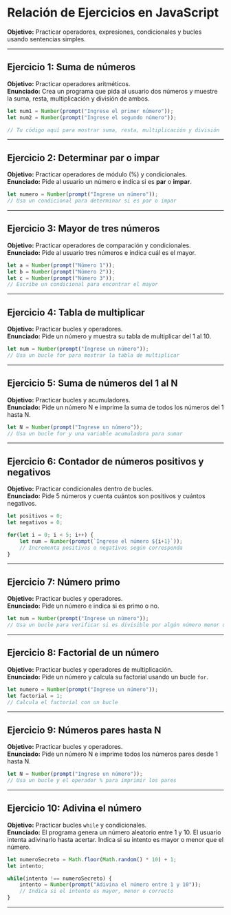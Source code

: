 # Relación de Ejercicios en JavaScript
**Objetivo:** Practicar operadores, expresiones, condicionales y bucles usando sentencias simples.

---

## Ejercicio 1: Suma de números
**Objetivo:** Practicar operadores aritméticos.  
**Enunciado:** Crea un programa que pida al usuario dos números y muestre la suma, resta, multiplicación y división de ambos.

```javascript
let num1 = Number(prompt("Ingrese el primer número"));
let num2 = Number(prompt("Ingrese el segundo número"));

// Tu código aquí para mostrar suma, resta, multiplicación y división
```

---

## Ejercicio 2: Determinar par o impar
**Objetivo:** Practicar operadores de módulo (%) y condicionales.  
**Enunciado:** Pide al usuario un número e indica si es **par** o **impar**.

```javascript
let numero = Number(prompt("Ingrese un número"));
// Usa un condicional para determinar si es par o impar
```

---

## Ejercicio 3: Mayor de tres números
**Objetivo:** Practicar operadores de comparación y condicionales.  
**Enunciado:** Pide al usuario tres números e indica cuál es el mayor.

```javascript
let a = Number(prompt("Número 1"));
let b = Number(prompt("Número 2"));
let c = Number(prompt("Número 3"));
// Escribe un condicional para encontrar el mayor
```

---

## Ejercicio 4: Tabla de multiplicar
**Objetivo:** Practicar bucles y operadores.  
**Enunciado:** Pide un número y muestra su tabla de multiplicar del 1 al 10.

```javascript
let num = Number(prompt("Ingrese un número"));
// Usa un bucle for para mostrar la tabla de multiplicar
```

---

## Ejercicio 5: Suma de números del 1 al N
**Objetivo:** Practicar bucles y acumuladores.  
**Enunciado:** Pide un número N e imprime la suma de todos los números del 1 hasta N.

```javascript
let N = Number(prompt("Ingrese un número"));
// Usa un bucle for y una variable acumuladora para sumar
```

---

## Ejercicio 6: Contador de números positivos y negativos
**Objetivo:** Practicar condicionales dentro de bucles.  
**Enunciado:** Pide 5 números y cuenta cuántos son positivos y cuántos negativos.

```javascript
let positivos = 0;
let negativos = 0;

for(let i = 0; i < 5; i++) {
    let num = Number(prompt(`Ingrese el número ${i+1}`));
    // Incrementa positivos o negativos según corresponda
}
```

---

## Ejercicio 7: Número primo
**Objetivo:** Practicar bucles y operadores.  
**Enunciado:** Pide un número e indica si es primo o no.

```javascript
let num = Number(prompt("Ingrese un número"));
// Usa un bucle para verificar si es divisible por algún número menor que él
```

---

## Ejercicio 8: Factorial de un número
**Objetivo:** Practicar bucles y operadores de multiplicación.  
**Enunciado:** Pide un número y calcula su factorial usando un bucle `for`.

```javascript
let numero = Number(prompt("Ingrese un número"));
let factorial = 1;
// Calcula el factorial con un bucle
```

---

## Ejercicio 9: Números pares hasta N
**Objetivo:** Practicar bucles y operadores.  
**Enunciado:** Pide un número N e imprime todos los números pares desde 1 hasta N.

```javascript
let N = Number(prompt("Ingrese un número"));
// Usa un bucle y el operador % para imprimir los pares
```

---

## Ejercicio 10: Adivina el número
**Objetivo:** Practicar bucles `while` y condicionales.  
**Enunciado:** El programa genera un número aleatorio entre 1 y 10. El usuario intenta adivinarlo hasta acertar. Indica si su intento es mayor o menor que el número.

```javascript
let numeroSecreto = Math.floor(Math.random() * 10) + 1;
let intento;

while(intento !== numeroSecreto) {
    intento = Number(prompt("Adivina el número entre 1 y 10"));
    // Indica si el intento es mayor, menor o correcto
}
```

---

